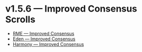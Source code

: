 # v1.5.6 — Improved Consensus Scrolls

- [RME — Improved Consensus](improve/consensus/_improved/rme.md)
- [Eden — Improved Consensus](improve/consensus/_improved/eden.md)
- [Harmony — Improved Consensus](improve/consensus/_improved/harmony.md)
